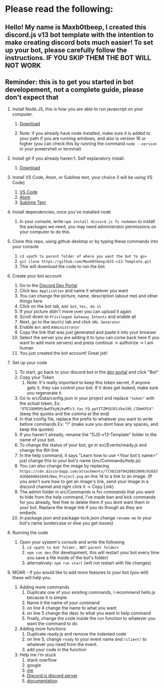 # Please read the following:

## Hello! My name is Maxb0tbeep, I created this discord.js v13 bot template with the intention to make creating discord bots much easier! To set up your bot, please carefully follow the instructions. IF YOU SKIP THEM THE BOT WILL NOT WORK

## Reminder: this is to get you started in bot developement, not a complete guide, please don't expect that

1. Install Node.JS, this is how you are able to run javascript on your computer. 
    1. [Download](https://nodejs.org/en/download/)

    2. Note: if you already have node installed, make sure it is added to your path if you are running windows, and also is version 16 or higher (you can check this by running the command `node --version` in your powershell or terminal)

2. Install git if you already haven't. Self explanatory install. 
    1. [Download](https://git-scm.com/downloads)

3. Install VS Code, Atom, or Sublime text, your choice (I will be using VS Code)
    1. [VS Code](https://code.visualstudio.com/download)
    2. [Atom](https://atom.io/)
    3. [Sublime Text](https://www.sublimetext.com/)

4. Install dependencies, once you've installed node 
    1. In your console, write `npm install discord.js fs nodemon` to install the packages we need, you may need administrator permissions on your computer to do this.

5. Clone this repo, using github desktop or by typing these commands into your console
    1. `cd <path to parent folder of where you want the bot to go> `
    2. `git clone https://github.com/Maxb0tbeep/DJS-v13-Template.git`
    3. This will download the code to run the bot.

6. Create your bot account
    1. Go to the [Discord Dev Portal](https://discord.com/developers/applications)
    2. Click `New Application` and name it whatever you want
    3. You can change the picture, name, description (about me) and other things here
    4. Click on the bot tab, `Add bot`, `Yes, do it`
    5. If your picture didn't move over you can upload it again
    6. Scroll down to `Privileged Gateway Intents` and enable all
    7. Next, go to the `OAuth2` tab and click `URL Generator`
    8. Enable `Bot` and `Administrator`
    9. Copy the link that was just generated and paste it into your browser
    10. Select the server you are adding it to (you can come back here if you want to add more servers) and press continue -> authorize -> I am human
    11. You just created the bot account! Great job!

7. Set up your code
    1. To start, go back to your discord bot in the [dev portal](https://discord.com/developers/applications) and click "Bot"
    2. Copy your Token 
        1. Note: It's really important to keep this token secret, if anyone gets it, they can control your bot. If it does get leaked, make sure you regenerate it.
    3. Go to src/Data/config.json in your project and replace `"token"` with the actual token, Ex: `"OTE2ODM5MjQwOTkyNjkwMTc3.Yav_FQ.ppYITZMtD3FLVke19O_CI0eKPI4"` (keep the quotes and the comma at the end)
    4. In that config file, replace the prefix to whatever you want to write before commands Ex: "!" (make sure you dont have any spaces, and keep the quotes)
    5. If you haven't already, rename the "DJS-v13-Template" folder to the name of your bot.
    6. To change the status of your bot, go in src/Events/ready.js and change the 6th line
    7. In the help command, it says "Learn how to use <Your bot's name>" just change this to your bot's name (src/Commands/help.js)
    8. You can also change the image by replacing `https://cdn.discordapp.com/attachments/773631079428653099/916834260604842049/New_Project.png` on line 14 to a link to an image. (If you aren't sure how to get an image's link, send your image in a discord channel and right click it -> Copy Link)
    9. The admin folder in src/Commands is for commands that you want to hide from the help command, I've made ban and kick commands for you already, feel free to delete them if you dont want them in your bot. Replace the image link if you do though as they are embeds.
    10. In package.json and package-lock.json change `rename-me` to your bot's name (undercase or else you get issues)

8. Running the code
    1. Open your system's console and write the following
        1. `cd <path to bot folder, NOT parent folder>`
        2. `npm run dev` (for development, this will restart your bot every time you save a file inside of the bot's folder)
        3. alternatively: `npm run start` (will not restart with file changes)

9. MOAR - If you would like to add more features to your bot (you will) these will help you.

    1. Adding more commands
        1. Duplicate one of your existing commands, I recommend hello.js because it is simple
        2. Name it the name of your command
        3. on line 4 change the name to what you want
        4. on line 5 change the desc to what you want in help command
        5. finally, change the code inside the run function to whatever you want the command to do
    2. Adding more functions
        1. Duplicate ready.js and remove the indented code
        2. on line 5, change `ready` to your event name and `(client)` to whatever you need from the event.
        3. add your code in the function
    3. Help me i'm stuck 
        1. stack overflow
        2. google
        3. [me](https://fanlink.to/maxb0tbeep)
        4. [Discord.js discord server](https://discord.gg/djs)
        5. [documentation](https://discord.js.org/#/docs/main/stable/general/welcome)
